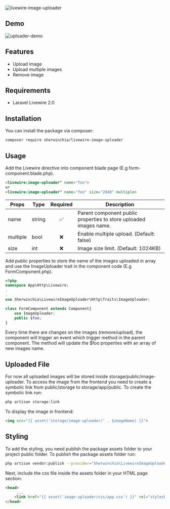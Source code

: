 ![livewire-image-uploader](https://banners.beyondco.de/Livewire%20Image%20Uploader.png?theme=light&packageManager=composer+require&packageName=composer+require+sherwinchia%2Flivewire-image-uploader&pattern=endlessClouds&style=style_1&description=&md=0&showWatermark=0&fontSize=100px&images=photograph&widths=400&heights=400)

## Demo
![uploader-demo](https://media.giphy.com/media/vcUG1LGyCEZV8HkKmG/giphy.gif)

## Features
- Upload image
- Upload multiple images
- Remove image

## Requirements
- Laravel Livewire 2.0

## Installation
You can install the package via composer:
```bash
composer require sherwinchia/livewire-image-uploader
```
## Usage
Add the Livewire directive into component blade page (E.g form-component.blade.php).
```html
<livewire:image-uploader" name="foo"> 
or
<livewire:image-uploader" name="foo" size="2048" multiple>
```
| Props      | Type     | Required | Description|
| -----------| ---------| :------: |-----------|
| name       | string   |   ✅    |Parent component public properties to store uploaded images name.|
| multiple   | bool     |   ❌    |Enable multiple upload. (Default: false)|
| size       | int      |   ❌    | Image size limit. (Default: 1024KB)|

Add public properties to store the name of the images uploaded in array and use the ImageUploader trait in the component code (E.g FormComponent.php).
```PHP
<?php
namespace App\Http\Livewire;
.
.
use Sherwinchia\LivewireImageUploader\Http\Traits\ImageUploader;

class FormComponent extends Component{
    use ImageUploader;
    public $foo;
}
```
Every time there are changes on the images (remove/upload), the component will trigger an event which trigger method in the parent component. The method will update the $foo properties with an array of new images name.

## Uploaded File
For now all uploaded images will be stored inside storage/public/image-uploader. To access the image from the frontend you need to create a symbolic link from public/storage to storage/app/public. To create the symbolic link run:
```bash
php artisan storage:link
```
To display the image in frontend:
```html
<img src="{{ asset('storage/image-uploader/' . $imageName) }}">
```

## Styling
To add the styling, you need publish the package assets folder to your project public folder. To publish the package assets folder run:
```bash
php artisan vendor:publish --provider="Sherwinchia\LivewireImageUploader\LivewireImageUploaderServiceProvider" --tag="assets"
```
Next, include the css file inside the assets folder in your HTML page <head> section:
```html
<head>
     ...
    <link href="{{ asset('image-uploader/css/app.css') }}" rel="stylesheet">
</head>
```


